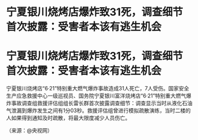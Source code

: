 # 宁夏银川烧烤店爆炸致31死，调查细节首次披露：受害者本该有逃生机会

# 宁夏银川烧烤店爆炸致31死，调查细节首次披露：受害者本该有逃生机会

宁夏银川烧烤店“6·21”特别重大燃气爆炸事故造成31人死亡，7人受伤。国家安全生产应急救援中心一级巡视员、国务院宁夏银川富洋烧烤店“6·21”特别重大燃气爆炸事故调查组救援评估组组长雷长群首次披露调查细节：调查显示当时从液化石油气泄漏到爆炸发生之间有1分03秒。救援评估组曾进行模拟疏散演练，当时二楼的人如果得到通知及时疏散，将最大限度减少人员伤亡。

（来源：@央视网）

